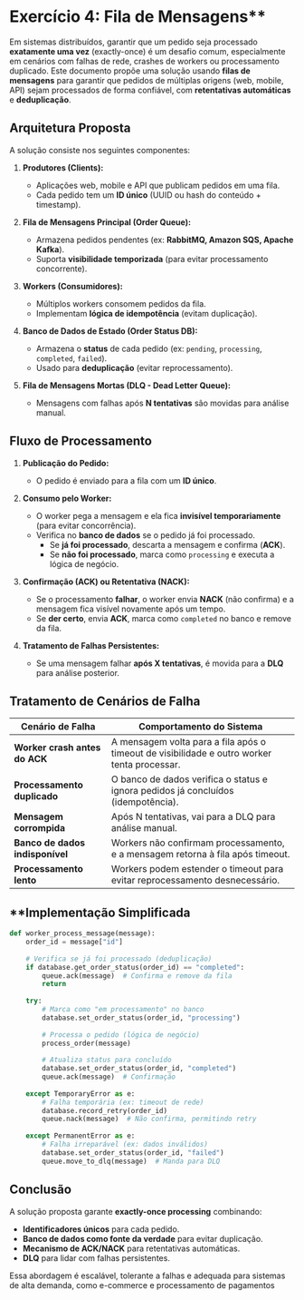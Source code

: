# **Exercício 4: Fila de Mensagens****

Em sistemas distribuídos, garantir que um pedido seja processado **exatamente uma vez** (exactly-once) é um desafio comum, especialmente em cenários com falhas de rede, crashes de workers ou processamento duplicado. Este documento propõe uma solução usando **filas de mensagens** para garantir que pedidos de múltiplas origens (web, mobile, API) sejam processados de forma confiável, com **retentativas automáticas** e **deduplicação**.  

## **Arquitetura Proposta**  
A solução consiste nos seguintes componentes:  

1. **Produtores (Clients):**  
   - Aplicações web, mobile e API que publicam pedidos em uma fila.  
   - Cada pedido tem um **ID único** (UUID ou hash do conteúdo + timestamp).  

2. **Fila de Mensagens Principal (Order Queue):**  
   - Armazena pedidos pendentes (ex: **RabbitMQ, Amazon SQS, Apache Kafka**).  
   - Suporta **visibilidade temporizada** (para evitar processamento concorrente).  

3. **Workers (Consumidores):**  
   - Múltiplos workers consomem pedidos da fila.  
   - Implementam **lógica de idempotência** (evitam duplicação).  

4. **Banco de Dados de Estado (Order Status DB):**  
   - Armazena o **status** de cada pedido (ex: `pending`, `processing`, `completed`, `failed`).  
   - Usado para **deduplicação** (evitar reprocessamento).  

5. **Fila de Mensagens Mortas (DLQ - Dead Letter Queue):**  
   - Mensagens com falhas após **N tentativas** são movidas para análise manual.  

## **Fluxo de Processamento**  

1. **Publicação do Pedido:**  
   - O pedido é enviado para a fila com um **ID único**.  

2. **Consumo pelo Worker:**  
   - O worker pega a mensagem e ela fica **invisível temporariamente** (para evitar concorrência).  
   - Verifica no **banco de dados** se o pedido já foi processado.  
     - Se **já foi processado**, descarta a mensagem e confirma (**ACK**).  
     - Se **não foi processado**, marca como `processing` e executa a lógica de negócio.  

3. **Confirmação (ACK) ou Retentativa (NACK):**  
   - Se o processamento **falhar**, o worker envia **NACK** (não confirma) e a mensagem fica visível novamente após um tempo.  
   - Se **der certo**, envia **ACK**, marca como `completed` no banco e remove da fila.  

4. **Tratamento de Falhas Persistentes:**  
   - Se uma mensagem falhar **após X tentativas**, é movida para a **DLQ** para análise posterior.  


## **Tratamento de Cenários de Falha**  

| **Cenário de Falha**               | **Comportamento do Sistema**                                                                 |
|------------------------------------|---------------------------------------------------------------------------------------------|
| **Worker crash antes do ACK**      | A mensagem volta para a fila após o timeout de visibilidade e outro worker tenta processar.  |
| **Processamento duplicado**        | O banco de dados verifica o status e ignora pedidos já concluídos (idempotência).            |
| **Mensagem corrompida**            | Após N tentativas, vai para a DLQ para análise manual.                                      |
| **Banco de dados indisponível**    | Workers não confirmam processamento, e a mensagem retorna à fila após timeout.              |
| **Processamento lento**            | Workers podem estender o timeout para evitar reprocessamento desnecessário.                 |


## **Implementação Simplificada   

```python
def worker_process_message(message):
    order_id = message["id"]
    
    # Verifica se já foi processado (deduplicação)
    if database.get_order_status(order_id) == "completed":
        queue.ack(message)  # Confirma e remove da fila
        return
    
    try:
        # Marca como "em processamento" no banco
        database.set_order_status(order_id, "processing")
        
        # Processa o pedido (lógica de negócio)
        process_order(message)
        
        # Atualiza status para concluído
        database.set_order_status(order_id, "completed")
        queue.ack(message)  # Confirmação
        
    except TemporaryError as e:
        # Falha temporária (ex: timeout de rede)
        database.record_retry(order_id)
        queue.nack(message)  # Não confirma, permitindo retry
        
    except PermanentError as e:
        # Falha irreparável (ex: dados inválidos)
        database.set_order_status(order_id, "failed")
        queue.move_to_dlq(message)  # Manda para DLQ
```


## **Conclusão**  
A solução proposta garante **exactly-once processing** combinando:  
 - **Identificadores únicos** para cada pedido.  
 - **Banco de dados como fonte da verdade** para evitar duplicação.  
 - **Mecanismo de ACK/NACK** para retentativas automáticas.  
- **DLQ** para lidar com falhas persistentes.  

Essa abordagem é escalável, tolerante a falhas e adequada para sistemas de alta demanda, como e-commerce e processamento de pagamentos